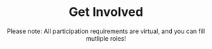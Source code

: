 ---
title: "Get Involved"
subtitle: "Please note: All participation requirements are virtual, and you can fill mutliple roles!"
# meta description
description: "This is meta description"
draft: false

basic:
  name : "Become a Mentor"
  price: ""
  price_per : ""
  info : "Graduate Students, Alumni, and Working Professionals preferred"
  learn_more: "⭐ See Perks & Duties ⭐" 
  learn_more_link: "#"
  service_category_1 : "Involves"
  duties:
  - "Joining Our Discord"
  - "Free at least 1 Hackathon Day"
  - "Help & Advice to Participants"
  button:
    enable : true
    label : "Apply Today!"
    link : "https://forms.gle/ikPc5yMfYqQKXV8V7"
    
professional:
  name : "Become a Sponsor"
  price: ""
  price_per : ""
  info : "Companys, Organizations, and Individuals Welcome!"
  learn_more: "⭐ See Perks & Duties ⭐" 
  learn_more_link: "#"
  service_category_1 : "Sponsor Tiers"
  tiers:
  - "Gold Tier ($150+)"
  - "Diamond Tier ($100+)"
  - "Axe Tier ($50+)"
  button:
    enable : true
    label : "Apply Today!"
    link : "https://forms.gle/ikPc5yMfYqQKXV8V7"
    
business:
  name : "Become a Judge"
  price: ""
  price_per : ""
  info : "Graduate Students, Alumni, and Working Professionals preferred"
  learn_more: "⭐ See Perks & Duties ⭐" 
  learn_more_link: "#"
  service_category_1 : "Involves"
  duties:
  - "(Optional) Joining Our Discord"
  - "Free March 27th from 12pm - 3pm"
  - "Judge Students' Projects"
  button:
    enable : true
    label : "Apply Today!"
    link : "https://forms.gle/ikPc5yMfYqQKXV8V7"

call_to_action:
  enable : true
  title : "Questions?"
  image : "images/service-3.png"
  content : ""
  button:
    enable : true
    label : "Contact Us"
    link : "contact/"
---